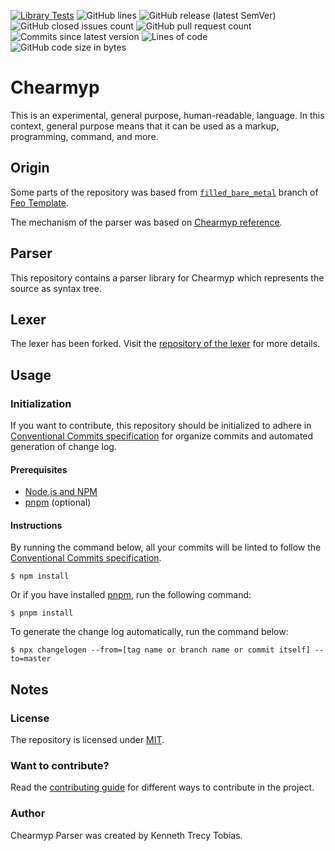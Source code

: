 [![Library Tests](https://img.shields.io/github/actions/workflow/status/KennethTrecy/chearmyp_parser/library.yml?style=for-the-badge)](https://github.com/KennethTrecy/chearmyp_parser/actions/workflows/library.yml)
![GitHub lines](https://img.shields.io/github/license/KennethTrecy/chearmyp_parser?style=for-the-badge)
![GitHub release (latest SemVer)](https://img.shields.io/github/v/release/KennethTrecy/chearmyp_parser?style=for-the-badge&display_name=tag&sort=semver)
![GitHub closed issues count](https://img.shields.io/github/issues-closed/KennethTrecy/chearmyp_parser?style=for-the-badge)
![GitHub pull request count](https://img.shields.io/github/issues-pr-closed/KennethTrecy/chearmyp_parser?style=for-the-badge)
![Commits since latest version](https://img.shields.io/github/commits-since/KennethTrecy/chearmyp_parser/latest?style=for-the-badge)
![Lines of code](https://img.shields.io/tokei/lines/github/KennethTrecy/chearmyp_parser?style=for-the-badge)
![GitHub code size in bytes](https://img.shields.io/github/repo-size/KennethTrecy/chearmyp_parser?style=for-the-badge)

# Chearmyp
This is an experimental, general purpose, human-readable, language. In this context, general purpose
means that it can be used as a markup, programming, command, and more.

## Origin
Some parts of the repository was based from [`filled_bare_metal`] branch of [Feo Template].

The mechanism of the parser was based on [Chearmyp reference].

## Parser
This repository contains a parser library for Chearmyp which represents the source as syntax tree.

## Lexer
The lexer has been forked. Visit the [repository of the lexer] for more details.

## Usage

### Initialization
If you want to contribute, this repository should be initialized to adhere in [Conventional Commits specification] for organize
commits and automated generation of change log.

#### Prerequisites
- [Node.js and NPM]
- [pnpm] (optional)

#### Instructions
By running the command below, all your commits will be linted to follow the [Conventional Commits
specification].
```
$ npm install
```

Or if you have installed [pnpm], run the following command:
```
$ pnpm install
```

To generate the change log automatically, run the command below:
```
$ npx changelogen --from=[tag name or branch name or commit itself] --to=master
```

## Notes

### License
The repository is licensed under [MIT].

### Want to contribute?
Read the [contributing guide] for different ways to contribute in the project.

### Author
Chearmyp Parser was created by Kenneth Trecy Tobias.

[`filled_bare_metal`]: https://github.com/KennethTrecy/feo_template/tree/filled_bare_metal
[Feo Template]: https://github.com/KennethTrecy/feo_template
[repository of the lexer]: https://github.com/KennethTrecy/chearmyp_lexer
[MIT]: https://github.com/KennethTrecy/chearmyp_parser/blob/master/LICENSE
[Node.js and NPM]: https://nodejs.org/en/
[pnpm]: https://pnpm.io/installation
[Conventional Commits specification]: https://www.conventionalcommits.org/en/v1.0.0/
[contributing guide]: ./CONTRIBUTING.md
[Chearmyp reference]: https://github.com/KennethTrecy/chearmyp_reference
